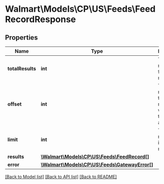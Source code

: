 # Walmart\Models\CP\US\Feeds\FeedRecordResponse

## Properties

Name | Type | Description | Notes
------------ | ------------- | ------------- | -------------
**totalResults** | **int** | Total number of feeds returned | [optional]
**offset** | **int** | The object response to the starting number, where 0 is the first available | [optional]
**limit** | **int** | The number of items to be returned | [optional]
**results** | [**\Walmart\Models\CP\US\Feeds\FeedRecord[]**](FeedRecord.md) |  | [optional]
**error** | [**\Walmart\Models\CP\US\Feeds\GatewayError[]**](GatewayError.md) |  | [optional]


[[Back to Model list]](./) [[Back to API list]](../../../../../README.md#supported-apis) [[Back to README]](../../../../../README.md)

